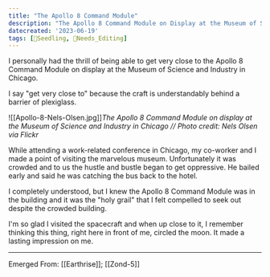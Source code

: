 ```yaml
---
title: "The Apollo 8 Command Module"
description: "The Apollo 8 Command Module on Display at the Museum of Science and Industry in Chicago."
datecreated: '2023-06-19'
tags: [🌱Seedling, 🧹Needs_Editing]
---
```

I personally had the thrill of being able to get very close to the Apollo 8 Command Module on display at the Museum of Science and Industry in Chicago.

I say "get very close to" because the craft is understandably behind a barrier of plexiglass.

![[Apollo-8-Nels-Olsen.jpg]]*The Apollo 8 Command Module on display at the Museum of Science and Industry in Chicago // Photo credit: Nels Olsen via Flickr*

While attending a work-related conference in Chicago, my co-worker and I made a point of visiting the marvelous museum. Unfortunately it was crowded and to us the hustle and bustle began to get oppressive. He bailed early and said he was catching the bus back to the hotel.

I completely understood, but I knew the Apollo 8 Command Module was in the building and it was the "holy grail" that I felt compelled to seek out despite the crowded building.

I'm so glad I visited the spacecraft and when up close to it, I remember thinking this thing, right here in front of me, circled the moon. It made a lasting impression on me.

***
Emerged From: [[Earthrise]]; [[Zond-5]]